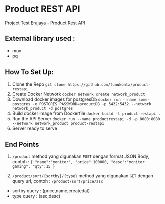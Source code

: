 # Product REST API
Project Test Erajaya - Product Rest API

## External library used :
- mux
- pq

## How To Set Up:
 1. Clone the Repo `git clone https://github.com/funukonta/product-restapi`
 2. Create Docker Network `docker network create network_product`
 2. Download docker images for postgresDb `docker run --name some-postgres -e POSTGRES_PASSWORD=productDB -p 5432:5432 --network network_product -d postgres` 
 3. Build docker image from Dockerfile `docker build -t product-restapi .`
 4. Run the API Server `docker run --name productrestapi -d -p 8080:8080 --network network_product product-restapi`
 5. Server ready to serve

## End Points
1. `/product`
method yang digunakan `POST` dengan format JSON Body, contoh :
`
{
    "name":"monitor",
    "price":100000,
    "desc":"monitor gaming",
    "qty":15
}
`

2. `/product/sort/{sortby}/{type}`
method yang digunakan `GET` dengan query url, contoh : `/product/sort/price/asc`
- sortby query : (price,name,createdat)
- type query : (asc,desc)